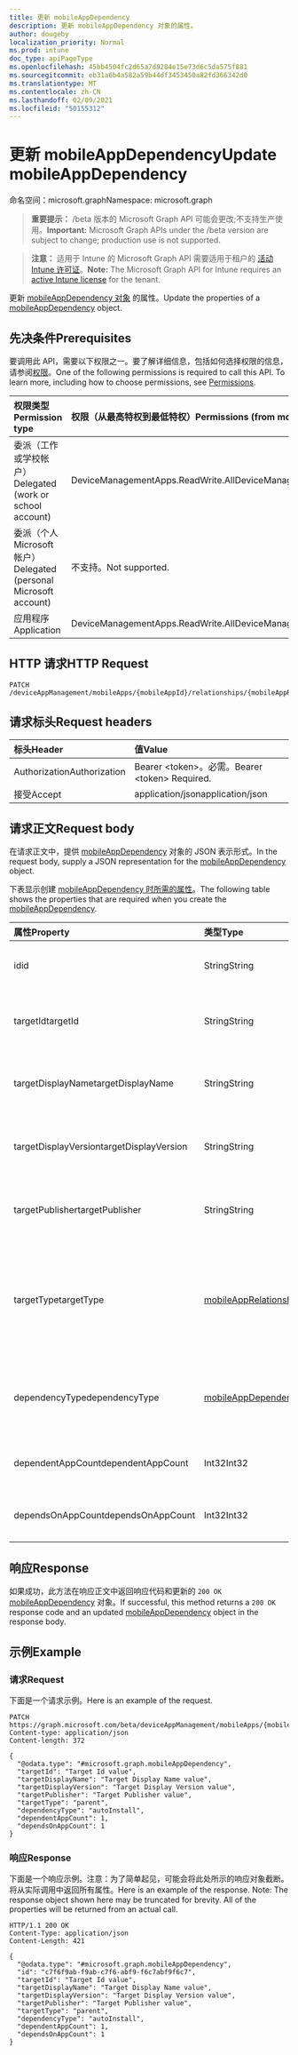 ```yaml
---
title: 更新 mobileAppDependency
description: 更新 mobileAppDependency 对象的属性。
author: dougeby
localization_priority: Normal
ms.prod: intune
doc_type: apiPageType
ms.openlocfilehash: 45bb4504fc2d65a7d9284e15e73d6c5da575f881
ms.sourcegitcommit: eb31a6b4a582a59b44df3453450a82fd366342d0
ms.translationtype: MT
ms.contentlocale: zh-CN
ms.lasthandoff: 02/09/2021
ms.locfileid: "50155312"
---
```

# <a name="update-mobileappdependency"></a><span data-ttu-id="4fbaf-103">更新 mobileAppDependency</span><span class="sxs-lookup"><span data-stu-id="4fbaf-103">Update mobileAppDependency</span></span>

<span data-ttu-id="4fbaf-104">命名空间：microsoft.graph</span><span class="sxs-lookup"><span data-stu-id="4fbaf-104">Namespace: microsoft.graph</span></span>

> <span data-ttu-id="4fbaf-105">**重要提示：** /beta 版本的 Microsoft Graph API 可能会更改;不支持生产使用。</span><span class="sxs-lookup"><span data-stu-id="4fbaf-105">**Important:** Microsoft Graph APIs under the /beta version are subject to change; production use is not supported.</span></span>

> <span data-ttu-id="4fbaf-106">**注意：** 适用于 Intune 的 Microsoft Graph API 需要适用于租户的 [活动 Intune 许可证](https://go.microsoft.com/fwlink/?linkid=839381)。</span><span class="sxs-lookup"><span data-stu-id="4fbaf-106">**Note:** The Microsoft Graph API for Intune requires an [active Intune license](https://go.microsoft.com/fwlink/?linkid=839381) for the tenant.</span></span>

<span data-ttu-id="4fbaf-107">更新 [mobileAppDependency 对象](../resources/intune-apps-mobileappdependency.md) 的属性。</span><span class="sxs-lookup"><span data-stu-id="4fbaf-107">Update the properties of a [mobileAppDependency](../resources/intune-apps-mobileappdependency.md) object.</span></span>

## <a name="prerequisites"></a><span data-ttu-id="4fbaf-108">先决条件</span><span class="sxs-lookup"><span data-stu-id="4fbaf-108">Prerequisites</span></span>
<span data-ttu-id="4fbaf-p101">要调用此 API，需要以下权限之一。要了解详细信息，包括如何选择权限的信息，请参阅[权限](/graph/permissions-reference)。</span><span class="sxs-lookup"><span data-stu-id="4fbaf-p101">One of the following permissions is required to call this API. To learn more, including how to choose permissions, see [Permissions](/graph/permissions-reference).</span></span>

|<span data-ttu-id="4fbaf-111">权限类型</span><span class="sxs-lookup"><span data-stu-id="4fbaf-111">Permission type</span></span>|<span data-ttu-id="4fbaf-112">权限（从最高特权到最低特权）</span><span class="sxs-lookup"><span data-stu-id="4fbaf-112">Permissions (from most to least privileged)</span></span>|
|:---|:---|
|<span data-ttu-id="4fbaf-113">委派（工作或学校帐户）</span><span class="sxs-lookup"><span data-stu-id="4fbaf-113">Delegated (work or school account)</span></span>|<span data-ttu-id="4fbaf-114">DeviceManagementApps.ReadWrite.All</span><span class="sxs-lookup"><span data-stu-id="4fbaf-114">DeviceManagementApps.ReadWrite.All</span></span>|
|<span data-ttu-id="4fbaf-115">委派（个人 Microsoft 帐户）</span><span class="sxs-lookup"><span data-stu-id="4fbaf-115">Delegated (personal Microsoft account)</span></span>|<span data-ttu-id="4fbaf-116">不支持。</span><span class="sxs-lookup"><span data-stu-id="4fbaf-116">Not supported.</span></span>|
|<span data-ttu-id="4fbaf-117">应用程序</span><span class="sxs-lookup"><span data-stu-id="4fbaf-117">Application</span></span>|<span data-ttu-id="4fbaf-118">DeviceManagementApps.ReadWrite.All</span><span class="sxs-lookup"><span data-stu-id="4fbaf-118">DeviceManagementApps.ReadWrite.All</span></span>|

## <a name="http-request"></a><span data-ttu-id="4fbaf-119">HTTP 请求</span><span class="sxs-lookup"><span data-stu-id="4fbaf-119">HTTP Request</span></span>
<!-- {
  "blockType": "ignored"
}
-->
``` http
PATCH /deviceAppManagement/mobileApps/{mobileAppId}/relationships/{mobileAppRelationshipId}
```

## <a name="request-headers"></a><span data-ttu-id="4fbaf-120">请求标头</span><span class="sxs-lookup"><span data-stu-id="4fbaf-120">Request headers</span></span>
|<span data-ttu-id="4fbaf-121">标头</span><span class="sxs-lookup"><span data-stu-id="4fbaf-121">Header</span></span>|<span data-ttu-id="4fbaf-122">值</span><span class="sxs-lookup"><span data-stu-id="4fbaf-122">Value</span></span>|
|:---|:---|
|<span data-ttu-id="4fbaf-123">Authorization</span><span class="sxs-lookup"><span data-stu-id="4fbaf-123">Authorization</span></span>|<span data-ttu-id="4fbaf-124">Bearer &lt;token&gt;。必需。</span><span class="sxs-lookup"><span data-stu-id="4fbaf-124">Bearer &lt;token&gt; Required.</span></span>|
|<span data-ttu-id="4fbaf-125">接受</span><span class="sxs-lookup"><span data-stu-id="4fbaf-125">Accept</span></span>|<span data-ttu-id="4fbaf-126">application/json</span><span class="sxs-lookup"><span data-stu-id="4fbaf-126">application/json</span></span>|

## <a name="request-body"></a><span data-ttu-id="4fbaf-127">请求正文</span><span class="sxs-lookup"><span data-stu-id="4fbaf-127">Request body</span></span>
<span data-ttu-id="4fbaf-128">在请求正文中，提供 [mobileAppDependency](../resources/intune-apps-mobileappdependency.md) 对象的 JSON 表示形式。</span><span class="sxs-lookup"><span data-stu-id="4fbaf-128">In the request body, supply a JSON representation for the [mobileAppDependency](../resources/intune-apps-mobileappdependency.md) object.</span></span>

<span data-ttu-id="4fbaf-129">下表显示创建 [mobileAppDependency 时所需的属性](../resources/intune-apps-mobileappdependency.md)。</span><span class="sxs-lookup"><span data-stu-id="4fbaf-129">The following table shows the properties that are required when you create the [mobileAppDependency](../resources/intune-apps-mobileappdependency.md).</span></span>

|<span data-ttu-id="4fbaf-130">属性</span><span class="sxs-lookup"><span data-stu-id="4fbaf-130">Property</span></span>|<span data-ttu-id="4fbaf-131">类型</span><span class="sxs-lookup"><span data-stu-id="4fbaf-131">Type</span></span>|<span data-ttu-id="4fbaf-132">说明</span><span class="sxs-lookup"><span data-stu-id="4fbaf-132">Description</span></span>|
|:---|:---|:---|
|<span data-ttu-id="4fbaf-133">id</span><span class="sxs-lookup"><span data-stu-id="4fbaf-133">id</span></span>|<span data-ttu-id="4fbaf-134">String</span><span class="sxs-lookup"><span data-stu-id="4fbaf-134">String</span></span>|<span data-ttu-id="4fbaf-135">关系实体 ID。继承自 [mobileAppRelationship](../resources/intune-apps-mobileapprelationship.md)</span><span class="sxs-lookup"><span data-stu-id="4fbaf-135">The relationship entity id. Inherited from [mobileAppRelationship](../resources/intune-apps-mobileapprelationship.md)</span></span>|
|<span data-ttu-id="4fbaf-136">targetId</span><span class="sxs-lookup"><span data-stu-id="4fbaf-136">targetId</span></span>|<span data-ttu-id="4fbaf-137">String</span><span class="sxs-lookup"><span data-stu-id="4fbaf-137">String</span></span>|<span data-ttu-id="4fbaf-138">目标移动应用的应用 ID。继承自 [mobileAppRelationship](../resources/intune-apps-mobileapprelationship.md)</span><span class="sxs-lookup"><span data-stu-id="4fbaf-138">The target mobile app's app id. Inherited from [mobileAppRelationship](../resources/intune-apps-mobileapprelationship.md)</span></span>|
|<span data-ttu-id="4fbaf-139">targetDisplayName</span><span class="sxs-lookup"><span data-stu-id="4fbaf-139">targetDisplayName</span></span>|<span data-ttu-id="4fbaf-140">String</span><span class="sxs-lookup"><span data-stu-id="4fbaf-140">String</span></span>|<span data-ttu-id="4fbaf-141">目标移动应用显示名称。</span><span class="sxs-lookup"><span data-stu-id="4fbaf-141">The target mobile app's display name.</span></span> <span data-ttu-id="4fbaf-142">继承自 [mobileAppRelationship](../resources/intune-apps-mobileapprelationship.md)</span><span class="sxs-lookup"><span data-stu-id="4fbaf-142">Inherited from [mobileAppRelationship](../resources/intune-apps-mobileapprelationship.md)</span></span>|
|<span data-ttu-id="4fbaf-143">targetDisplayVersion</span><span class="sxs-lookup"><span data-stu-id="4fbaf-143">targetDisplayVersion</span></span>|<span data-ttu-id="4fbaf-144">String</span><span class="sxs-lookup"><span data-stu-id="4fbaf-144">String</span></span>|<span data-ttu-id="4fbaf-145">目标移动应用的显示版本。</span><span class="sxs-lookup"><span data-stu-id="4fbaf-145">The target mobile app's display version.</span></span> <span data-ttu-id="4fbaf-146">继承自 [mobileAppRelationship](../resources/intune-apps-mobileapprelationship.md)</span><span class="sxs-lookup"><span data-stu-id="4fbaf-146">Inherited from [mobileAppRelationship](../resources/intune-apps-mobileapprelationship.md)</span></span>|
|<span data-ttu-id="4fbaf-147">targetPublisher</span><span class="sxs-lookup"><span data-stu-id="4fbaf-147">targetPublisher</span></span>|<span data-ttu-id="4fbaf-148">String</span><span class="sxs-lookup"><span data-stu-id="4fbaf-148">String</span></span>|<span data-ttu-id="4fbaf-149">目标移动应用的发布者。</span><span class="sxs-lookup"><span data-stu-id="4fbaf-149">The target mobile app's publisher.</span></span> <span data-ttu-id="4fbaf-150">继承自 [mobileAppRelationship](../resources/intune-apps-mobileapprelationship.md)</span><span class="sxs-lookup"><span data-stu-id="4fbaf-150">Inherited from [mobileAppRelationship](../resources/intune-apps-mobileapprelationship.md)</span></span>|
|<span data-ttu-id="4fbaf-151">targetType</span><span class="sxs-lookup"><span data-stu-id="4fbaf-151">targetType</span></span>|[<span data-ttu-id="4fbaf-152">mobileAppRelationshipType</span><span class="sxs-lookup"><span data-stu-id="4fbaf-152">mobileAppRelationshipType</span></span>](../resources/intune-apps-mobileapprelationshiptype.md)|<span data-ttu-id="4fbaf-153">关系类型，指示目标是父级还是子级。</span><span class="sxs-lookup"><span data-stu-id="4fbaf-153">The type of relationship indicating whether the target is a parent or child.</span></span> <span data-ttu-id="4fbaf-154">继承自 [mobileAppRelationship](../resources/intune-apps-mobileapprelationship.md)。</span><span class="sxs-lookup"><span data-stu-id="4fbaf-154">Inherited from [mobileAppRelationship](../resources/intune-apps-mobileapprelationship.md).</span></span> <span data-ttu-id="4fbaf-155">可取值为：`child`、`parent`。</span><span class="sxs-lookup"><span data-stu-id="4fbaf-155">Possible values are: `child`, `parent`.</span></span>|
|<span data-ttu-id="4fbaf-156">dependencyType</span><span class="sxs-lookup"><span data-stu-id="4fbaf-156">dependencyType</span></span>|[<span data-ttu-id="4fbaf-157">mobileAppDependencyType</span><span class="sxs-lookup"><span data-stu-id="4fbaf-157">mobileAppDependencyType</span></span>](../resources/intune-apps-mobileappdependencytype.md)|<span data-ttu-id="4fbaf-158">父应用和子应用之间的依赖关系类型。</span><span class="sxs-lookup"><span data-stu-id="4fbaf-158">The type of dependency relationship between the parent and child apps.</span></span> <span data-ttu-id="4fbaf-159">可取值为：`detect`、`autoInstall`。</span><span class="sxs-lookup"><span data-stu-id="4fbaf-159">Possible values are: `detect`, `autoInstall`.</span></span>|
|<span data-ttu-id="4fbaf-160">dependentAppCount</span><span class="sxs-lookup"><span data-stu-id="4fbaf-160">dependentAppCount</span></span>|<span data-ttu-id="4fbaf-161">Int32</span><span class="sxs-lookup"><span data-stu-id="4fbaf-161">Int32</span></span>|<span data-ttu-id="4fbaf-162">直接或间接依赖于父应用的应用总数。</span><span class="sxs-lookup"><span data-stu-id="4fbaf-162">The total number of apps that directly or indirectly depend on the parent app.</span></span>|
|<span data-ttu-id="4fbaf-163">dependsOnAppCount</span><span class="sxs-lookup"><span data-stu-id="4fbaf-163">dependsOnAppCount</span></span>|<span data-ttu-id="4fbaf-164">Int32</span><span class="sxs-lookup"><span data-stu-id="4fbaf-164">Int32</span></span>|<span data-ttu-id="4fbaf-165">子应用直接或间接依赖的应用总数。</span><span class="sxs-lookup"><span data-stu-id="4fbaf-165">The total number of apps the child app directly or indirectly depends on.</span></span>|



## <a name="response"></a><span data-ttu-id="4fbaf-166">响应</span><span class="sxs-lookup"><span data-stu-id="4fbaf-166">Response</span></span>
<span data-ttu-id="4fbaf-167">如果成功，此方法在响应正文中返回响应代码和更新的 `200 OK` [mobileAppDependency](../resources/intune-apps-mobileappdependency.md) 对象。</span><span class="sxs-lookup"><span data-stu-id="4fbaf-167">If successful, this method returns a `200 OK` response code and an updated [mobileAppDependency](../resources/intune-apps-mobileappdependency.md) object in the response body.</span></span>

## <a name="example"></a><span data-ttu-id="4fbaf-168">示例</span><span class="sxs-lookup"><span data-stu-id="4fbaf-168">Example</span></span>

### <a name="request"></a><span data-ttu-id="4fbaf-169">请求</span><span class="sxs-lookup"><span data-stu-id="4fbaf-169">Request</span></span>
<span data-ttu-id="4fbaf-170">下面是一个请求示例。</span><span class="sxs-lookup"><span data-stu-id="4fbaf-170">Here is an example of the request.</span></span>
``` http
PATCH https://graph.microsoft.com/beta/deviceAppManagement/mobileApps/{mobileAppId}/relationships/{mobileAppRelationshipId}
Content-type: application/json
Content-length: 372

{
  "@odata.type": "#microsoft.graph.mobileAppDependency",
  "targetId": "Target Id value",
  "targetDisplayName": "Target Display Name value",
  "targetDisplayVersion": "Target Display Version value",
  "targetPublisher": "Target Publisher value",
  "targetType": "parent",
  "dependencyType": "autoInstall",
  "dependentAppCount": 1,
  "dependsOnAppCount": 1
}
```

### <a name="response"></a><span data-ttu-id="4fbaf-171">响应</span><span class="sxs-lookup"><span data-stu-id="4fbaf-171">Response</span></span>
<span data-ttu-id="4fbaf-p107">下面是一个响应示例。注意：为了简单起见，可能会将此处所示的响应对象截断。将从实际调用中返回所有属性。</span><span class="sxs-lookup"><span data-stu-id="4fbaf-p107">Here is an example of the response. Note: The response object shown here may be truncated for brevity. All of the properties will be returned from an actual call.</span></span>
``` http
HTTP/1.1 200 OK
Content-Type: application/json
Content-Length: 421

{
  "@odata.type": "#microsoft.graph.mobileAppDependency",
  "id": "c7f6f9ab-f9ab-c7f6-abf9-f6c7abf9f6c7",
  "targetId": "Target Id value",
  "targetDisplayName": "Target Display Name value",
  "targetDisplayVersion": "Target Display Version value",
  "targetPublisher": "Target Publisher value",
  "targetType": "parent",
  "dependencyType": "autoInstall",
  "dependentAppCount": 1,
  "dependsOnAppCount": 1
}
```




